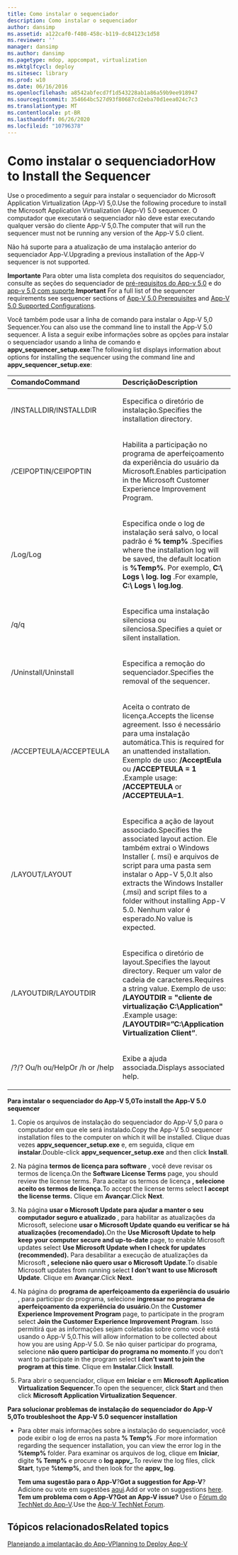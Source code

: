 ```yaml
---
title: Como instalar o sequenciador
description: Como instalar o sequenciador
author: dansimp
ms.assetid: a122caf0-f408-458c-b119-dc84123c1d58
ms.reviewer: ''
manager: dansimp
ms.author: dansimp
ms.pagetype: mdop, appcompat, virtualization
ms.mktglfcycl: deploy
ms.sitesec: library
ms.prod: w10
ms.date: 06/16/2016
ms.openlocfilehash: a8542abfecd7f1d543228ab1a86a59b9ee918947
ms.sourcegitcommit: 354664bc527d93f80687cd2eba70d1eea024c7c3
ms.translationtype: MT
ms.contentlocale: pt-BR
ms.lasthandoff: 06/26/2020
ms.locfileid: "10796378"
---
```

# <span data-ttu-id="b56fa-103">Como instalar o sequenciador</span><span class="sxs-lookup"><span data-stu-id="b56fa-103">How to Install the Sequencer</span></span>


<span data-ttu-id="b56fa-104">Use o procedimento a seguir para instalar o sequenciador do Microsoft Application Virtualization (App-V) 5,0.</span><span class="sxs-lookup"><span data-stu-id="b56fa-104">Use the following procedure to install the Microsoft Application Virtualization (App-V) 5.0 sequencer.</span></span> <span data-ttu-id="b56fa-105">O computador que executará o sequenciador não deve estar executando qualquer versão do cliente App-V 5,0.</span><span class="sxs-lookup"><span data-stu-id="b56fa-105">The computer that will run the sequencer must not be running any version of the App-V 5.0 client.</span></span>

<span data-ttu-id="b56fa-106">Não há suporte para a atualização de uma instalação anterior do sequenciador App-V.</span><span class="sxs-lookup"><span data-stu-id="b56fa-106">Upgrading a previous installation of the App-V sequencer is not supported.</span></span>

<span data-ttu-id="b56fa-107">**Importante**  Para obter uma lista completa dos requisitos do sequenciador, consulte as seções do sequenciador de [pré-requisitos do App-v 5,0](app-v-50-prerequisites.md) e do [app-v 5,0 com suporte](app-v-50-supported-configurations.md).</span><span class="sxs-lookup"><span data-stu-id="b56fa-107">**Important** For a full list of the sequencer requirements see sequencer sections of [App-V 5.0 Prerequisites](app-v-50-prerequisites.md) and [App-V 5.0 Supported Configurations](app-v-50-supported-configurations.md).</span></span>

 

<span data-ttu-id="b56fa-108">Você também pode usar a linha de comando para instalar o App-V 5,0 Sequencer.</span><span class="sxs-lookup"><span data-stu-id="b56fa-108">You can also use the command line to install the App-V 5.0 sequencer.</span></span> <span data-ttu-id="b56fa-109">A lista a seguir exibe informações sobre as opções para instalar o sequenciador usando a linha de comando e **appv\_sequencer\_setup.exe**:</span><span class="sxs-lookup"><span data-stu-id="b56fa-109">The following list displays information about options for installing the sequencer using the command line and **appv\_sequencer\_setup.exe**:</span></span>

<table>
<colgroup>
<col width="50%" />
<col width="50%" />
</colgroup>
<thead>
<tr class="header">
<th align="left"><span data-ttu-id="b56fa-110">Comando</span><span class="sxs-lookup"><span data-stu-id="b56fa-110">Command</span></span></th>
<th align="left"><span data-ttu-id="b56fa-111">Descrição</span><span class="sxs-lookup"><span data-stu-id="b56fa-111">Description</span></span></th>
</tr>
</thead>
<tbody>
<tr class="odd">
<td align="left"><p><span data-ttu-id="b56fa-112">/INSTALLDIR</span><span class="sxs-lookup"><span data-stu-id="b56fa-112">/INSTALLDIR</span></span></p></td>
<td align="left"><p><span data-ttu-id="b56fa-113">Especifica o diretório de instalação.</span><span class="sxs-lookup"><span data-stu-id="b56fa-113">Specifies the installation directory.</span></span></p></td>
</tr>
<tr class="even">
<td align="left"><p><span data-ttu-id="b56fa-114">/CEIPOPTIN</span><span class="sxs-lookup"><span data-stu-id="b56fa-114">/CEIPOPTIN</span></span></p></td>
<td align="left"><p><span data-ttu-id="b56fa-115">Habilita a participação no programa de aperfeiçoamento da experiência do usuário da Microsoft.</span><span class="sxs-lookup"><span data-stu-id="b56fa-115">Enables participation in the Microsoft Customer Experience Improvement Program.</span></span></p></td>
</tr>
<tr class="odd">
<td align="left"><p><span data-ttu-id="b56fa-116">/Log</span><span class="sxs-lookup"><span data-stu-id="b56fa-116">/Log</span></span></p></td>
<td align="left"><p><span data-ttu-id="b56fa-117">Especifica onde o log de instalação será salvo, o local padrão é <strong> % temp% </strong> .</span><span class="sxs-lookup"><span data-stu-id="b56fa-117">Specifies where the installation log will be saved, the default location is <strong>%Temp%</strong>.</span></span> <span data-ttu-id="b56fa-118">Por exemplo, <strong> C:\ Logs \ log. log </strong> .</span><span class="sxs-lookup"><span data-stu-id="b56fa-118">For example, <strong>C:\ Logs \ log.log</strong>.</span></span></p></td>
</tr>
<tr class="even">
<td align="left"><p><span data-ttu-id="b56fa-119">/q</span><span class="sxs-lookup"><span data-stu-id="b56fa-119">/q</span></span></p></td>
<td align="left"><p><span data-ttu-id="b56fa-120">Especifica uma instalação silenciosa ou silenciosa.</span><span class="sxs-lookup"><span data-stu-id="b56fa-120">Specifies a quiet or silent installation.</span></span></p></td>
</tr>
<tr class="odd">
<td align="left"><p><span data-ttu-id="b56fa-121">/Uninstall</span><span class="sxs-lookup"><span data-stu-id="b56fa-121">/Uninstall</span></span></p></td>
<td align="left"><p><span data-ttu-id="b56fa-122">Especifica a remoção do sequenciador.</span><span class="sxs-lookup"><span data-stu-id="b56fa-122">Specifies the removal of the sequencer.</span></span></p></td>
</tr>
<tr class="even">
<td align="left"><p><span data-ttu-id="b56fa-123">/ACCEPTEULA</span><span class="sxs-lookup"><span data-stu-id="b56fa-123">/ACCEPTEULA</span></span></p></td>
<td align="left"><p><span data-ttu-id="b56fa-124">Aceita o contrato de licença.</span><span class="sxs-lookup"><span data-stu-id="b56fa-124">Accepts the license agreement.</span></span> <span data-ttu-id="b56fa-125">Isso é necessário para uma instalação automática.</span><span class="sxs-lookup"><span data-stu-id="b56fa-125">This is required for an unattended installation.</span></span> <span data-ttu-id="b56fa-126">Exemplo de uso: <strong> /AcceptEula </strong> ou <strong> /ACCEPTEULA = 1 </strong> .</span><span class="sxs-lookup"><span data-stu-id="b56fa-126">Example usage: <strong>/ACCEPTEULA</strong> or <strong>/ACCEPTEULA=1</strong>.</span></span></p></td>
</tr>
<tr class="odd">
<td align="left"><p><span data-ttu-id="b56fa-127">/LAYOUT</span><span class="sxs-lookup"><span data-stu-id="b56fa-127">/LAYOUT</span></span></p></td>
<td align="left"><p><span data-ttu-id="b56fa-128">Especifica a ação de layout associado.</span><span class="sxs-lookup"><span data-stu-id="b56fa-128">Specifies the associated layout action.</span></span> <span data-ttu-id="b56fa-129">Ele também extrai o Windows Installer (. msi) e arquivos de script para uma pasta sem instalar o App-V 5,0.</span><span class="sxs-lookup"><span data-stu-id="b56fa-129">It also extracts the Windows Installer (.msi) and script files to a folder without installing App-V 5.0.</span></span> <span data-ttu-id="b56fa-130">Nenhum valor é esperado.</span><span class="sxs-lookup"><span data-stu-id="b56fa-130">No value is expected.</span></span></p></td>
</tr>
<tr class="even">
<td align="left"><p><span data-ttu-id="b56fa-131">/LAYOUTDIR</span><span class="sxs-lookup"><span data-stu-id="b56fa-131">/LAYOUTDIR</span></span></p></td>
<td align="left"><p><span data-ttu-id="b56fa-132">Especifica o diretório de layout.</span><span class="sxs-lookup"><span data-stu-id="b56fa-132">Specifies the layout directory.</span></span> <span data-ttu-id="b56fa-133">Requer um valor de cadeia de caracteres.</span><span class="sxs-lookup"><span data-stu-id="b56fa-133">Requires a string value.</span></span> <span data-ttu-id="b56fa-134">Exemplo de uso: <strong> /LAYOUTDIR = "cliente de virtualização C:\Application" </strong> .</span><span class="sxs-lookup"><span data-stu-id="b56fa-134">Example usage: <strong>/LAYOUTDIR=”C:\Application Virtualization Client”</strong>.</span></span></p></td>
</tr>
<tr class="odd">
<td align="left"><p><span data-ttu-id="b56fa-135">/?</span><span class="sxs-lookup"><span data-stu-id="b56fa-135">/?</span></span> <span data-ttu-id="b56fa-136">Ou/h ou/Help</span><span class="sxs-lookup"><span data-stu-id="b56fa-136">Or /h or /help</span></span></p></td>
<td align="left"><p><span data-ttu-id="b56fa-137">Exibe a ajuda associada.</span><span class="sxs-lookup"><span data-stu-id="b56fa-137">Displays associated help.</span></span></p></td>
</tr>
</tbody>
</table>

 

**<span data-ttu-id="b56fa-138">Para instalar o sequenciador do App-V 5,0</span><span class="sxs-lookup"><span data-stu-id="b56fa-138">To install the App-V 5.0 sequencer</span></span>**

1.  <span data-ttu-id="b56fa-139">Copie os arquivos de instalação do sequenciador do App-V 5,0 para o computador em que ele será instalado.</span><span class="sxs-lookup"><span data-stu-id="b56fa-139">Copy the App-V 5.0 sequencer installation files to the computer on which it will be installed.</span></span> <span data-ttu-id="b56fa-140">Clique duas vezes **appv\_sequencer\_setup.exe** e, em seguida, clique em **instalar**.</span><span class="sxs-lookup"><span data-stu-id="b56fa-140">Double-click **appv\_sequencer\_setup.exe** and then click **Install**.</span></span>

2.  <span data-ttu-id="b56fa-141">Na página **termos de licença para software** , você deve revisar os termos de licença.</span><span class="sxs-lookup"><span data-stu-id="b56fa-141">On the **Software License Terms** page, you should review the license terms.</span></span> <span data-ttu-id="b56fa-142">Para aceitar os termos de licença **, selecione aceito os termos de licença.**</span><span class="sxs-lookup"><span data-stu-id="b56fa-142">To accept the license terms select **I accept the license terms.**</span></span> <span data-ttu-id="b56fa-143">Clique em **Avançar**.</span><span class="sxs-lookup"><span data-stu-id="b56fa-143">Click **Next**.</span></span>

3.  <span data-ttu-id="b56fa-144">Na página **usar o Microsoft Update para ajudar a manter o seu computador seguro e atualizado** , para habilitar as atualizações da Microsoft, selecione **usar o Microsoft Update quando eu verificar se há atualizações (recomendado).**</span><span class="sxs-lookup"><span data-stu-id="b56fa-144">On the **Use Microsoft Update to help keep your computer secure and up-to-date** page, to enable Microsoft updates select **Use Microsoft Update when I check for updates (recommended).**</span></span> <span data-ttu-id="b56fa-145">Para desabilitar a execução de atualizações da Microsoft **, selecione não quero usar o Microsoft Update**.</span><span class="sxs-lookup"><span data-stu-id="b56fa-145">To disable Microsoft updates from running select **I don’t want to use Microsoft Update**.</span></span> <span data-ttu-id="b56fa-146">Clique em **Avançar**.</span><span class="sxs-lookup"><span data-stu-id="b56fa-146">Click **Next**.</span></span>

4.  <span data-ttu-id="b56fa-147">Na página do **programa de aperfeiçoamento da experiência do usuário** , para participar do programa, selecione **ingressar no programa de aperfeiçoamento da experiência do usuário**.</span><span class="sxs-lookup"><span data-stu-id="b56fa-147">On the **Customer Experience Improvement Program** page, to participate in the program select **Join the Customer Experience Improvement Program**.</span></span> <span data-ttu-id="b56fa-148">Isso permitirá que as informações sejam coletadas sobre como você está usando o App-V 5,0.</span><span class="sxs-lookup"><span data-stu-id="b56fa-148">This will allow information to be collected about how you are using App-V 5.0.</span></span> <span data-ttu-id="b56fa-149">Se não quiser participar do programa, selecione **não quero participar do programa no momento**.</span><span class="sxs-lookup"><span data-stu-id="b56fa-149">If you don’t want to participate in the program select **I don’t want to join the program at this time**.</span></span> <span data-ttu-id="b56fa-150">Clique em **Instalar**.</span><span class="sxs-lookup"><span data-stu-id="b56fa-150">Click **Install**.</span></span>

5.  <span data-ttu-id="b56fa-151">Para abrir o sequenciador, clique em **Iniciar** e em **Microsoft Application Virtualization Sequencer**.</span><span class="sxs-lookup"><span data-stu-id="b56fa-151">To open the sequencer, click **Start** and then click **Microsoft Application Virtualization Sequencer**.</span></span>

**<span data-ttu-id="b56fa-152">Para solucionar problemas de instalação do sequenciador do App-V 5,0</span><span class="sxs-lookup"><span data-stu-id="b56fa-152">To troubleshoot the App-V 5.0 sequencer installation</span></span>**

-   <span data-ttu-id="b56fa-153">Para obter mais informações sobre a instalação do sequenciador, você pode exibir o log de erros na pasta **% Temp%** .</span><span class="sxs-lookup"><span data-stu-id="b56fa-153">For more information regarding the sequencer installation, you can view the error log in the **%temp%** folder.</span></span> <span data-ttu-id="b56fa-154">Para examinar os arquivos de log, clique em **Iniciar**, digite **% Temp%** e procure o **log appv\_**.</span><span class="sxs-lookup"><span data-stu-id="b56fa-154">To review the log files, click **Start**, type **%temp%**, and then look for the **appv\_ log**.</span></span>

    <span data-ttu-id="b56fa-155">**Tem uma sugestão para o App-V**?</span><span class="sxs-lookup"><span data-stu-id="b56fa-155">**Got a suggestion for App-V**?</span></span> <span data-ttu-id="b56fa-156">Adicione ou vote em sugestões [aqui](http://appv.uservoice.com/forums/280448-microsoft-application-virtualization).</span><span class="sxs-lookup"><span data-stu-id="b56fa-156">Add or vote on suggestions [here](http://appv.uservoice.com/forums/280448-microsoft-application-virtualization).</span></span> **<span data-ttu-id="b56fa-157">Tem um problema com o App-V?</span><span class="sxs-lookup"><span data-stu-id="b56fa-157">Got an App-V issue?</span></span>** <span data-ttu-id="b56fa-158">Use o [Fórum do TechNet do App-V](https://social.technet.microsoft.com/Forums/home?forum=mdopappv).</span><span class="sxs-lookup"><span data-stu-id="b56fa-158">Use the [App-V TechNet Forum](https://social.technet.microsoft.com/Forums/home?forum=mdopappv).</span></span>

## <span data-ttu-id="b56fa-159">Tópicos relacionados</span><span class="sxs-lookup"><span data-stu-id="b56fa-159">Related topics</span></span>


[<span data-ttu-id="b56fa-160">Planejando a implantação do App-V</span><span class="sxs-lookup"><span data-stu-id="b56fa-160">Planning to Deploy App-V</span></span>](planning-to-deploy-app-v.md)

 

 





